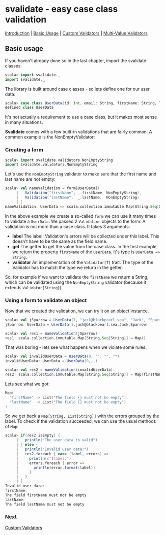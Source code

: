 # svalidate - easy case class validation

[Introduction](01-INTRO.md) | [Basic Usage](02-BASIC-USAGE.md) | [Custom Validators](03-CUSTOM-VALIDATORS.md) | [Multi-Value Validators](04-MULTI-VALUE-VALIDATORS.md)

## Basic usage

If you haven't already done so in the last chapter, import the svalidate classes:

```scala
scala> import svalidate._
import svalidate._
```

The library is built around case classes - so lets define one for our user data:

```scala
scala> case class UserData(id: Int, email: String, firstName: String, lastName: String)
defined class UserData
```

It's not actually a requirement to use a case class, but it makes most sense in
many situations.

**Svalidate** comes with a few built-in validations that are fairly common.
A common example is the NonEmptyValidator:

### Creating a form

```scala
scala> import svalidate.validators.NonEmptyString
import svalidate.validators.NonEmptyString
```

Let's use the `NonEmptyString` validator to make sure that the first name
and last name are not empty:

```scala
scala> val nameValidation = form[UserData](
     |   Validation("firstName", _.firstName, NonEmptyString),
     |   Validation("lastName",  _.lastName,  NonEmptyString)
     | )
nameValidation: UserData => scala.collection.immutable.Map[String,Seq[String]] = <function1>
```

In the above example we create a so-called `form` we can use it many times to
validate a `UserData`. We passed 2 `Validation` objects to the form:
A validation is not more than a case class. It takes 3 arguments:
* **label** The label: Validation's errors will be collected under this label.
  This doesn't have to be the same as the field name.
* **get** The getter to get the value from the case class. In the first example,
  we return the property `firstName` of the `UserData`.
  It's type is `UserData => String`.
* **validator** An implementation of the `Validator[T]` trait. The type of the
  Validator has to match the type we return in the getter.

So, for example if we want to validate the `firstName` we return a String, which
can be validated using the `NonEmptyString` validator (because it extends
`Validator[String]`).

### Using a form to validate an object

Now that we created the validation, we can try it on an object instance.

```scala
scala> val jSparrow = UserData(1, "jack@blackpearl.sea", "Jack", "Sparrow")
jSparrow: UserData = UserData(1,jack@blackpearl.sea,Jack,Sparrow)

scala> val res1 = nameValidation(jSparrow)
res1: scala.collection.immutable.Map[String,Seq[String]] = Map()
```

That was boring - lets see what happens when we violate some rules:

```scala
scala> val invalidUserData = UserData(0, "", "", "")
invalidUserData: UserData = UserData(0,,,)

scala> val res2 = nameValidation(invalidUserData)
res2: scala.collection.immutable.Map[String,Seq[String]] = Map(firstName -> List(The field %s must not be empty), lastName -> List(The field %s must not be empty))
```

Lets see what we got:

```scala
Map(
  "firstName" -> List("The field {} must not be empty"),
  "lastName"  -> List("The field {} must not be empty")
)
```

So we get back a `Map[String, List[String]]` with the errors grouped by the
label. To check if the validation succeeded, we can use the usual methods of `Map`:

```scala
scala> if(res2.isEmpty) {
     |   println("The user data is valid")
     | } else {
     |   println("Invalid user data:")
     |   res2.foreach { case (label, errors) =>
     |     println(s"$label:")
     |     errors.foreach { error =>
     |       println(error.format(label))
     |     }
     |   }
     | }
Invalid user data:
firstName:
The field firstName must not be empty
lastName:
The field lastName must not be empty
``` 

### Next

[Custom Validators](03-CUSTOM-VALIDATORS.md)

